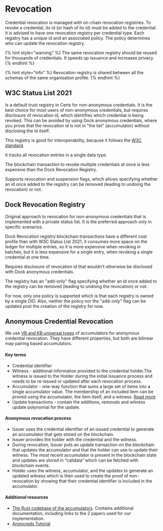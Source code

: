 # Revocation

Credential revocation is managed with on-chain revocation registries. To revoke a credential, its id (or hash of its id) must be added to the credential. It is advised to have one revocation registry per credential type. Each registry has a unique id and an associated policy. The policy determines who can update the revocation registry.&#x20;

{% hint style="warning" %}
The same revocation registry should be reused for thousands of credentials.  It speeds up issuance and increases privacy.
{% endhint %}

{% hint style="info" %}
Revocation registry is shared between all the schemas of the same organisation profile.
{% endhint %}

## W3C Status List 2021

Is a default trust registry in Certs for non-anonymous credentials. It is the best choice for most users of non-anonymous credentials, but requires disclosure of revocation id, which identifies which credential is being revoked. This can be avoided by using Dock anonymous credentials, where you prove that the revocation id is not in "the list" (accumulator) without disclosing the id itself.

This registry is good for interoperability, because it follows the [W3C standard](https://www.w3.org/community/reports/credentials/CG-FINAL-vc-status-list-2021-20230102/).&#x20;

It tracks all revocation entries in a single data type.

The blockchain transaction to revoke multiple credentials at once is less expensive than the Dock Revocation Registry.

Supports revocation and suspension flags, which allows specifying whether an id once added to the registry can be removed (leading to undoing the revocation) or not.

## Dock Revocation Registry

Original approach to revocation for non-anonymous credentials that is implemented with a private status list. It is the preferred approach only in specific scenarios.&#x20;

Dock Revocation registry blockchain transactions have a different cost profile than with W3C Status List 2021, it consumes more space on the ledger for multiple entries, so it is more expensive when revoking in batches, but it is less expensive for a single entry, when revoking a single credential at one time.

Requires disclosure of revocation id that wouldn't otherwise be disclosed with Dock anonymous credentials.&#x20;

The registry has an "add-only" flag specifying whether an id once added to the registry can be removed (leading to undoing the revocation) or not.&#x20;

For now, only one policy is supported which is that each registry is owned by a single DID. Also, neither the policy nor the "add-only" flag can be updated post the creation of the registry for now.

## Anonymous Credential Revocation

We use [VB and KB universal types](https://github.com/docknetwork/crypto/tree/main/vb\_accumulator) of accumulators for anonymous credential revocation. They have different properties, but both are bilinear map pairing based accumulators.

#### Key terms

* Credential identifier
* Witness - additional information provided to the credential holder.The witness is issued to the Holder during the initial issuance process and needs to be re-issued or updated after each revocation process.
* Accumulator - one-way function that sums a large set of items into a single accumulator value. The membership of an included item can be proved using the accumulator, the item itself, and a witness. [Read more](https://github.com/docknetwork/crypto-wasm-ts/?tab=readme-ov-file#accumulator)&#x20;
* Update transactions - contain the additions, removals and witness update polynomial for the update.

#### Anonymous revocation process

* Issuer uses the credential identifier of an issued credential to generate an accumulator that gets stored on the blockchain.
* Issuer provides the holder with the credential and the witness.
* During revocation, Issuer puts an update transaction on the blockchain that updates the accumulator and that the holder can use to update their witness. The most recent accumulator is present in the blockchain state and updates are stored in “calldata” which can be fetched with blockchain events.
* Holder uses the witness, accumulator, and the updates to generate an updated witness which is then used to create the proof of non-revocation by showing that their credential identifier is included in the accumulator.

#### Additional resources

* [The Rust codebase of the accumulators](https://github.com/docknetwork/crypto/tree/main/vb\_accumulator). Contains additional documentation, including links to the 2 papers used for our implementation.
* [Anoncreds Tutorial](https://docknetwork.github.io/sdk/tutorials/tutorial\_anoncreds.html)



